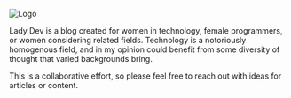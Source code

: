

![Logo](http://i.imgur.com/V0Rsw9g.jpg "Lady Dev")

Lady Dev is a blog created for women in technology, female programmers, or women considering related fields. Technology is a notoriously homogenous field, and in my opinion could benefit from some diversity of thought that varied backgrounds bring. 

This is a collaborative effort, so please feel free to reach out with ideas for articles or content. 
